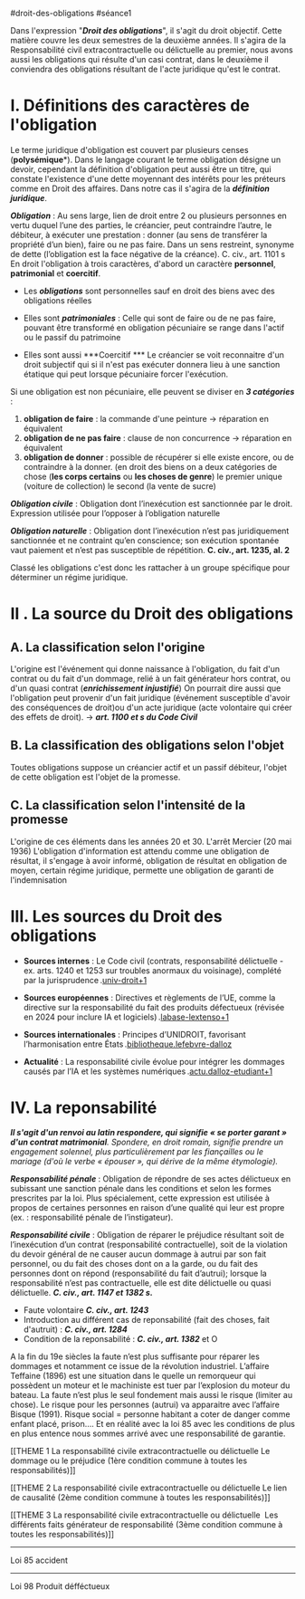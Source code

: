 #droit-des-obligations #séance1 

Dans l'expression "***Droit des obligations***", il s'agit du droit objectif. Cette matière couvre les deux semestres de la deuxième années. Il s'agira de la Responsabilité civil extracontractuelle ou délictuelle au premier, nous avons aussi les obligations qui résulte d'un casi contrat, dans le deuxième il conviendra des obligations résultant de l'acte juridique qu'est le contrat.

# I. Définitions des caractères de l'obligation
Le terme juridique d'obligation est couvert par plusieurs censes (**polysémique***). Dans le langage courant le terme obligation désigne un devoir, cependant la définition d'obligation peut aussi être un titre, qui constate l'existence d'une dette moyennant des intérêts pour les préteurs comme en Droit des affaires. 
Dans notre cas il s'agira de la ***définition juridique***.

***Obligation*** :
Au sens large, lien de droit entre 2 ou plusieurs personnes en vertu duquel l’une des parties, le créancier, peut contraindre l’autre, le débiteur, à exécuter une prestation : donner (au sens de transférer la propriété d’un bien), faire ou ne pas faire. Dans un sens restreint, synonyme de dette (l’obligation est la face négative de la créance). C. civ., art. 1101 s
En droit l'obligation à trois caractères, d'abord un caractère **personnel**, **patrimonial** et **coercitif**. 

- Les ***obligations*** sont personnelles sauf en droit des biens avec des obligations réelles

- Elles sont ***patrimoniales*** : Celle qui sont de faire ou de ne pas faire, pouvant être transformé en obligation pécuniaire se range dans l'actif ou le passif du patrimoine

- Elles sont aussi ***Coercitif *** Le créancier se voit reconnaitre d'un droit subjectif qui si il n'est pas exécuter donnera lieu à une sanction étatique qui peut lorsque pécuniaire forcer l'exécution.

Si une obligation est non pécuniaire, elle peuvent se diviser en ***3 catégories*** :
1. **obligation de faire** : la commande d'une peinture -> réparation en équivalent
2. **obligation de ne pas faire** : clause de non concurrence -> réparation en équivalent
3. **obligation de donner** : possible de récupérer si elle existe encore, ou de contraindre à la donner. (en droit des biens on a deux catégories de chose (**les corps certains** ou **les choses de genre**) le premier unique (voiture de collection) le second (la vente de sucre)

***Obligation civile*** : Obligation dont l’inexécution est sanctionnée par le droit. Expression utilisée pour l’opposer à l’obligation naturelle

***Obligation naturelle*** : Obligation dont l’inexécution n’est pas juridiquement sanctionnée et ne contraint qu’en conscience; son exécution spontanée vaut paiement et n’est pas susceptible de répétition. **C. civ., art. 1235, al. 2**

Classé les obligations c'est donc les rattacher à un groupe spécifique pour déterminer un régime juridique.

# II . La source du Droit des obligations
## A. La classification selon l'origine
L'origine est l'événement qui donne naissance à l'obligation, du fait d'un contrat ou du fait d'un dommage, relié à un fait générateur hors contrat, ou d'un quasi contrat (***enrichissement injustifié***)
 On pourrait dire aussi que l'obligation peut provenir d'un fait juridique (événement susceptible d'avoir des conséquences de droit)ou d'un acte juridique (acte volontaire qui créer des effets de droit). -> ***art. 1100 et s du Code Civil***
## B. La classification des obligations selon l'objet
Toutes obligations suppose un créancier actif et un passif débiteur, l'objet de cette obligation est l'objet de la promesse.
## C. La classification selon l'intensité de la promesse
L'origine de ces éléments dans les années 20 et 30. L'arrêt Mercier (20 mai 1936)
 L'obligation d'information est attendu comme une obligation de résultat, il s'engage à avoir informé, obligation de résultat en obligation de moyen, certain régime juridique, permette une obligation de garanti de l'indemnisation
 
# III. Les sources du Droit des obligations
- **Sources internes** : Le Code civil (contrats, responsabilité délictuelle - ex. arts. 1240 et 1253 sur troubles anormaux du voisinage), complété par la jurisprudence .[univ-droit+1](https://univ-droit.fr/unjf-cours/10617-droit-des-obligations-sources-contrat)
    
- **Sources européennes** : Directives et règlements de l’UE, comme la directive sur la responsabilité du fait des produits défectueux (révisée en 2024 pour inclure IA et logiciels) .[labase-lextenso+1](https://www.labase-lextenso.fr/revue-des-contrats/RDC202m4)
    
- **Sources internationales** : Principes d’UNIDROIT, favorisant l’harmonisation entre États .[bibliotheque.lefebvre-dalloz](https://bibliotheque.lefebvre-dalloz.fr/ouvrage/hyper-cours/droit-obligations-2025_9782247235438)
    
- **Actualité** : La responsabilité civile évolue pour intégrer les dommages causés par l’IA et les systèmes numériques .[actu.dalloz-etudiant+1](https://actu.dalloz-etudiant.fr/a-la-une/article/point-sur-la-nouvelle-directive-europeenne-ue-20242853-relative-a-la-responsabilite-du-fait-de/h/256e035c15335593d9c1bb38f7809c83.html)

# IV. La reponsabilité
***Il s'agit d'un renvoi au latin respondere, qui signifie « se porter garant » d'un contrat matrimonial**. Spondere, en droit romain, signifie prendre un engagement solennel, plus particulièrement par les fiançailles ou le mariage (d'où le verbe « épouser », qui dérive de la même étymologie).*

***Responsabilité pénale*** :
Obligation de répondre de ses actes délictueux en subissant une sanction pénale dans les conditions et selon les formes prescrites par la loi. Plus spécialement, cette expression est utilisée à propos de certaines personnes en raison d’une qualité qui leur est propre (ex. : responsabilité pénale de l’instigateur).

***Responsabilité civile*** :
Obligation de réparer le préjudice résultant soit de l’inexécution d’un contrat (responsabilité contractuelle), soit de la violation du devoir général de ne causer aucun dommage à autrui par son fait personnel, ou du fait des choses dont on a la garde, ou du fait des personnes dont on répond (responsabilité du fait d’autrui); lorsque la responsabilité n’est pas contractuelle, elle est dite délictuelle ou quasi délictuelle. ***C. civ., art. 1147 et 1382 s.***

- Faute volontaire ***C. civ., art. 1243***
- Introduction au différent cas de reponsabilité (fait des choses, fait d'autruit) : ***C. civ., art. 1284***
- Condition de la reponsabilité : ***C. civ., art. 1382*** et O

A la fin du 19e siècles la faute n’est plus suffisante pour réparer les dommages et notamment ce issue de la révolution industriel. L’affaire Teffaine (1896) est une situation dans le quelle un remorqueur qui possèdent un moteur et le machiniste est tuer par l’explosion du moteur du bateau. La faute n’est plus le seul fondement mais aussi le risque (limiter au chose). Le risque pour les personnes (autrui) va apparaitre avec l’affaire Bisque (1991). Risque social = personne habitant a coter de danger comme enfant placé, prison…. Et en réalité avec la loi 85 avec les conditions de plus en plus entence nous sommes arrivé avec une responsabilité de garantie.


[[THEME 1 La responsabilité civile extracontractuelle ou délictuelle Le dommage ou le préjudice (1ère condition commune à toutes les responsabilités)]]

[[THEME 2 La responsabilité civile extracontractuelle ou délictuelle Le lien de causalité (2ème condition commune à toutes les responsabilités)]]

[[THEME 3 La responsabilité civile extracontractuelle ou délictuelle  Les différents faits générateur de responsabilité (3ème condition commune à toutes les responsabilités)]]

---

Loi 85 accident

---
Loi 98 Produit défféctueux